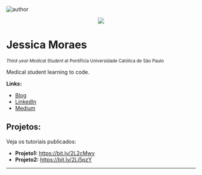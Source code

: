 ![author](https://img.shields.io/badge/author-jessiemoraes-red.svg)

<p align="center">
  <img src="https://github.com/jessiemoraes/notebook_python/blob/master/Captura%20de%20Tela%202020-09-01%20às%2021.19.28.png" >
</p>

# Jessica Moraes
<sub>*Third-year Medical Student* at Pontifícia Universidade Católica de São Paulo</sub>

Medical student learning to code.


**Links:**
* [Blog]( )
* [LinkedIn]( )
* [Medium](https://medium.com/@jms.twix)


## Projetos:
Veja os tutoriais publicados:

* **Projeto1:** https://bit.ly/2L2cMwy
* **Projeto2:** https://bit.ly/2Li5pzY

---


